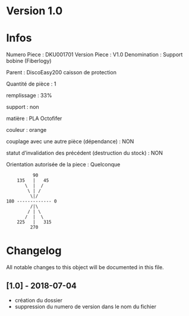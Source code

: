 # Version 1.0
# Infos
Numero Piece : DKU001701
Version Piece : V1.0
Denomination : Support bobine (Fiberlogy)

Parent : DiscoEasy200 caisson de protection

Quantité de pièce : 1

remplissage : 33%

support : non

matière : PLA Octofifer

couleur : orange

couplage avec une autre pièce (dépendance) : NON

statut d’invalidation des précédent (destruction du stock) : NON

Orientation autorisée de la piece : Quelconque
```
          90
    135   |   45
       \  |  /
        \ | /
         \|/
180 ------------- 0
         /|\
        / | \
       /  |  \   
    225   |   315
         270
```
	   
	   
# Changelog
All notable changes to this object will be documented in this file.


## [1.0] - 2018-07-04
- création du dossier
- suppression du numero de version dans le nom du fichier
